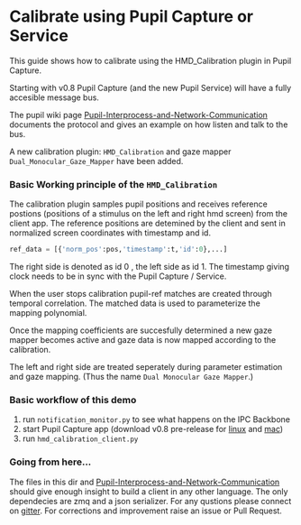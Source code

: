 # Calibrate using Pupil Capture or Service

This guide shows how to calibrate using the HMD_Calibration plugin in Pupil Capture.

Starting with v0.8 Pupil Capture (and the new Pupil Service) will have a fully accesible message bus.

The pupil wiki page [Pupil-Interprocess-and-Network-Communication](https://github.com/pupil-labs/pupil/wiki/Pupil-Interprocess-and-Network-Communication) documents the protocol and gives an example on how listen and talk to the bus.

A new calibration plugin: `HMD_Calibration` and gaze mapper `Dual_Monocular_Gaze_Mapper` have been added.

### Basic Working principle of the `HMD_Calibration`

The calibration plugin samples pupil positions and receives reference postions (positions of a stimulus on the left and right hmd screen) from the client app. The reference positions are detemined by the client and sent in normalized screen coordinates with timestamp and id.

```python
ref_data = [{'norm_pos':pos,'timestamp':t,'id':0},...]
```

The right side is denoted as id 0 , the left side as id 1. The timestamp giving clock needs to be in sync with the Pupil Capture / Service.

When the user stops calibration pupil-ref matches are created through temporal correlation. The matched data is used to parameterize the mapping polynomial.

Once the mapping coefficients are succesfully determined a new gaze mapper becomes active and gaze data is now mapped according to the calibration.

The left and right side are treated seperately during parameter estimation and gaze mapping. (Thus the name `Dual Monocular Gaze Mapper`.)


### Basic workflow of this demo

 1. run `notification_monitor.py` to see what happens on the IPC Backbone
 2. start Pupil Capture app (download v0.8 pre-release for [linux](https://drive.google.com/open?id=0Byap58sXjMVfWG5NQTFWNmhlcE0) and [mac](https://drive.google.com/open?id=0Byap58sXjMVfWGZmT0tXdDFxMG8))
 3. run `hmd_calibration_client.py`


### Going from here...

The files in this dir and [Pupil-Interprocess-and-Network-Communication](https://github.com/pupil-labs/pupil/wiki/Pupil-Interprocess-and-Network-Communication) should give enough insight to build a client in any other language. The only dependecies are zmq and a json serializer. For any qustions please connect on [gitter](https://gitter.im/pupil-labs/hmd-eyes). For corrections and improvement raise an issue or Pull Request.



